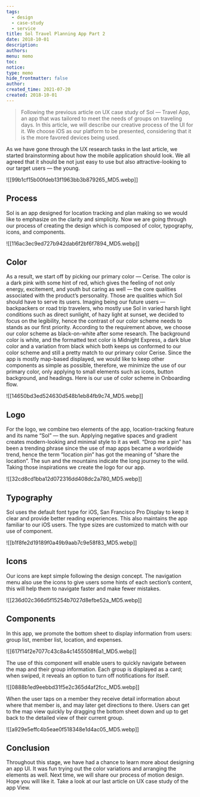 ```yaml
---
tags:
  - design
  - case-study
  - service
title: Sol Travel Planning App Part 2
date: 2018-10-01
description: 
authors: 
menu: memo
toc: 
notice: 
type: memo
hide_frontmatter: false
author: 
created_time: 2021-07-20
created: 2018-10-01
---
```


> Following the previous article on UX case study of Sol — Travel App, an app that was tailored to meet the needs of groups on traveling days. In this article, we will describe our creative process of the UI for it. We choose iOS as our platform to be presented, considering that it is the more favored devices being used.

As we have gone through the UX research tasks in the last article, we started brainstorming about how the mobile application should look. We all agreed that it should be not just easy to use but also attractive-looking to our target users — the young.

![[99b1cf15b00fdeb13f1963bb3b879265_MD5.webp]]


## Process

Sol is an app designed for location tracking and plan making so we would like to emphasize on the clarity and simplicity.
Now we are going through our process of creating the design which is composed of color, typography, icons, and components.


![[116ac3ec9ed727b942dab6f2bf6f7894_MD5.webp]]


## Color

As a result, we start off by picking our primary color — Cerise. The color is a dark pink with some hint of red, which gives the feeling of not only energy, excitement, and youth but caring as well — the core qualities associated with the product’s personality. Those are qualities which Sol should have to serve its users.
Imaging being our future users — backpackers or road trip travelers, who mostly use Sol in varied harsh light conditions such as direct sunlight, of hazy light at sunset, we decided to focus on the legibility, hence the contrast of our color scheme needs to stands as our first priority.
According to the requirement above, we choose our color scheme as black-on-white after some research. The background color is white, and the formatted text color is Midnight Express, a dark blue color and a variation from black which both keeps us conformed to our color scheme and still a pretty match to our primary color Cerise.
Since the app is mostly map-based displayed, we would like to keep other components as simple as possible, therefore, we minimize the use of our primary color, only applying to small elements such as icons, button background, and headings.
Here is our use of color scheme in Onboarding flow.

![[14650bd3ed524630d548b1eb84fb9c74_MD5.webp]]


## Logo

For the logo, we combine two elements of the app, location-tracking feature and its name “Sol” — the sun. Applying negative spaces and gradient creates modern-looking and minimal style to it as well.
“Drop me a pin” has been a trending phrase since the use of map apps became a worldwide trend, hence the term “location pin” has got the meaning of “share the location”. The sun and the mountains indicate the long journey to the wild. Taking those inspirations we create the logo for our app.

![[32cd8cd1bba12d072316dd408dc2a780_MD5.webp]]


## Typography

Sol uses the default font type for iOS, San Francisco Pro Display to keep it clear and provide better reading experiences. This also maintains the app familiar to our iOS users.
The type sizes are customized to match with our use of component.


![[b1f8fe2d19189f0a49b9aab7c9e58f83_MD5.webp]]


## Icons

Our icons are kept simple following the design concept. The navigation menu also use the icons to give users some hints of each section’s content, this will help them to navigate faster and make fewer mistakes.


![[236d02c366d5f15254b7027d8efbe52a_MD5.webp]]


## Components

In this app, we promote the bottom sheet to display information from users: group list, member list, location, and expenses.


![[617f14f2e7077c43c8a4c1455508f6a1_MD5.webp]]


The use of this component will enable users to quickly navigate between the map and their group information. Each group is displayed as a card; when swiped, it reveals an option to turn off notifications for itself.


![[0888b1ed9eebbd31f5e2c365d4af2fcc_MD5.webp]]


When the user taps on a member they receive detail information about where that member is, and may later get directions to there. Users can get to the map view quickly by dragging the bottom sheet down and up to get back to the detailed view of their current group.


![[a929e5effc4b5eae0f518348e1d4ac05_MD5.webp]]


## Conclusion

Throughout this stage, we have had a chance to learn more about designing an app UI. It was fun trying out the color variations and arranging the elements as well. Next time, we will share our process of motion design. Hope you will like it.
Take a look at our last article on UX case study of the app View.
